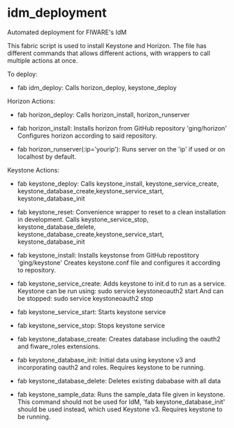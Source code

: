 idm_deployment
==============

Automated deployment for FIWARE's IdM

This fabric script is used to install Keystone and Horizon. The file has different commands that allows different actions, with wrappers to call multiple actions at once.

To deploy:

- fab idm_deploy:
    Calls horizon_deploy, keystone_deploy

Horizon Actions:

- fab horizon_deploy:
    Calls horizon_install, horizon_runserver

- fab horizon_install:
    Installs horizon from GitHub repository 'ging/horizon'
    Configures horizon according to said repository.

- fab horizon_runserver(:ip='yourip'):
      Runs server on the 'ip' if used or on localhost by default.

Keystone Actions:

- fab keystone_deploy:
        Calls keystone_install, keystone_service_create, keystone_database_create,keystone_service_start, keystone_database_init

- fab keystone_reset:
        Convenience wrapper to reset to a clean installation in development. Calls keystone_service_stop, keystone_database_delete, keystone_database_create,keystone_service_start, keystone_database_init

- fab keystone_install:
        Installs keystonse from GitHub repostitory 'ging/keystone'
        Creates keystone.conf file and configures it according to repository.

- fab keystone_service_create:
        Adds keystone to init.d to run as a service.
        Keystone can be run using: sudo service keystoneoauth2 start
        And can be stopped: sudo service keystoneoauth2 stop

- fab keystone_service_start:
        Starts keystone service

- fab keystone_service_stop:
        Stops keystone service

- fab keystone_database_create:
        Creates database including the oauth2 and fiware_roles extensions.

- fab keystone_database_init:
        Initial data using keystone v3 and incorporating oauth2 and roles. Requires keystone to be running.

- fab keystone_database_delete:
        Deletes existing dababase with all data

- fab keystone_sample_data:
        Runs the sample_data file given in keystone. This command should not be used for IdM, 'fab keystone_database_init' should be used instead, which used Keystone v3. Requires keystone to be running.
